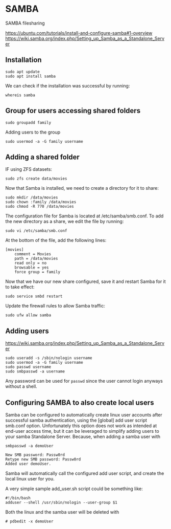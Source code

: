 # SAMBA

SAMBA filesharing

https://ubuntu.com/tutorials/install-and-configure-samba#1-overview
https://wiki.samba.org/index.php/Setting_up_Samba_as_a_Standalone_Server

## Installation

    sudo apt update
    sudo apt install samba

We can check if the installation was successful by running:

    whereis samba

## Group for users accessing shared folders

    sudo groupadd family

Adding users to the group

    sudo usermod -a -G family username

## Adding a shared folder

IF using ZFS datasets:

    sudo zfs create data/movies

Now that Samba is installed, we need to create a directory for it to share:

    sudo mkdir /data/movies
    sudo chown :family /data/movies
    sudo chmod -R 770 /data/movies

The configuration file for Samba is located at /etc/samba/smb.conf. To add the new directory as a share, we edit the file by running:

    sudo vi /etc/samba/smb.conf

At the bottom of the file, add the following lines:

    [movies]
        comment = Movies
        path = /data/movies
        read only = no
        browsable = yes
        force group = family

Now that we have our new share configured, save it and restart Samba for it to take effect:

    sudo service smbd restart

Update the firewall rules to allow Samba traffic:

    sudo ufw allow samba

## Adding users

https://wiki.samba.org/index.php/Setting_up_Samba_as_a_Standalone_Server

    sudo useradd -s /sbin/nologin username
    sudo usermod -a -G family username
    sudo passwd username
    sudo smbpasswd -a username

Any password can be used for `passwd` since the user cannot login anyways without a shell.

## Configuring SAMBA to also create local users

Samba can be configured to automatically create linux user accounts after successful samba authentication, using the [global] add user script smb.conf option. Unfortunately this option does not work as intended at end-user access time, but it can be leveraged to simplify adding users to your samba Standalone Server. Because, when adding a samba user with

    smbpasswd -a demoUser

    New SMB password: Passw0rd
    Retype new SMB password: Passw0rd
    Added user demoUser.

Samba will automatically call the configured add user script, and create the local linux user for you.

A very simple sample add_user.sh script could be something like:

    #!/bin/bash
    adduser --shell /usr/sbin/nologin --user-group $1

Both the linux and the samba user will be deleted with

    # pdbedit -x demoUser
